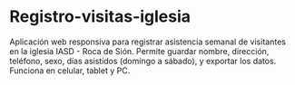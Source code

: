# Registro-visitas-iglesia
Aplicación web responsiva para registrar asistencia semanal de visitantes en la iglesia IASD - Roca de Sión. Permite guardar nombre, dirección, teléfono, sexo, días asistidos (domingo a sábado), y exportar los datos. Funciona en celular, tablet y PC.
